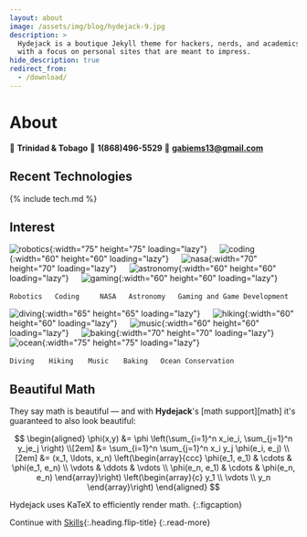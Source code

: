 ```yaml
---
layout: about
image: /assets/img/blog/hydejack-9.jpg
description: >
  Hydejack is a boutique Jekyll theme for hackers, nerds, and academics,
  with a focus on personal sites that are meant to impress.
hide_description: true
redirect_from:
  - /download/
---
```


# About

:house_with_garden: **Trinidad & Tobago**
:calling: **1(868)496-5529**
:email: [**gabiems13@gmail.com**](mailto:gabiems13@gmail.com)

<!--author-->

## Recent Technologies

{% include tech.md %}

## Interest

![robotics](images/icons/robot.png){:width="75" height="75" loading="lazy"} &emsp; 
![coding](images/icons/coding.png){:width="60" height="60" loading="lazy"} &emsp;
![nasa](images/icons/nasa2.png){:width="70" height="70" loading="lazy"} &emsp; 
![astronomy](images/icons/astronomy.jpg){:width="60" height="60" loading="lazy"} &emsp; 
![gaming](images/icons/gaming.jpg){:width="60" height="60" loading="lazy"}

`Robotics` &emsp; `Coding` &emsp;&emsp; `NASA` &emsp; `Astronomy` &emsp; `Gaming and Game Development`

![diving](images/icons/diving.png){:width="65" height="65" loading="lazy"} &emsp; 
![hiking](images/icons/hiking.jpg){:width="60" height="60" loading="lazy"} &emsp; 
![music](images/icons/music.png){:width="60" height="60" loading="lazy"} &emsp; 
![baking](images/icons/baking.png){:width="70" height="70" loading="lazy"} &emsp; 
![ocean](images/icons/ocean.png){:width="75" height="75" loading="lazy"}

`Diving` &emsp;&nbsp; `Hiking` &emsp;&nbsp; `Music` &emsp;&nbsp; `Baking` &emsp; `Ocean Conservation`


## Beautiful Math
They say math is beautiful — and with **Hydejack**'s [math support][math] it's guaranteed to also look beautiful:

$$
\begin{aligned}
  \phi(x,y) &= \phi \left(\sum_{i=1}^n x_ie_i, \sum_{j=1}^n y_je_j \right) \\[2em]
            &= \sum_{i=1}^n \sum_{j=1}^n x_i y_j \phi(e_i, e_j)            \\[2em]
            &= (x_1, \ldots, x_n)
               \left(\begin{array}{ccc}
                 \phi(e_1, e_1)  & \cdots & \phi(e_1, e_n) \\
                 \vdots          & \ddots & \vdots         \\
                 \phi(e_n, e_1)  & \cdots & \phi(e_n, e_n)
               \end{array}\right)
               \left(\begin{array}{c}
                 y_1    \\
                 \vdots \\
                 y_n
               \end{array}\right)
\end{aligned}
$$

Hydejack uses KaTeX to efficiently render math.
{:.figcaption}

Continue with [Skills](skillset.md){:.heading.flip-title}
{:.read-more}